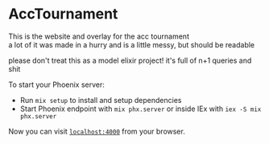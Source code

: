 # AccTournament

This is the website and overlay for the acc tournament  
a lot of it was made in a hurry and is a little messy, but should be readable

please don't treat this as a model elixir project! it's full of n+1 queries and shit

To start your Phoenix server:

  * Run `mix setup` to install and setup dependencies
  * Start Phoenix endpoint with `mix phx.server` or inside IEx with `iex -S mix phx.server`

Now you can visit [`localhost:4000`](http://localhost:4000) from your browser.
